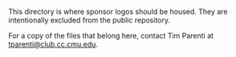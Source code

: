 This directory is where sponsor logos should be housed.  They are intentionally
excluded from the public repository.

For a copy of the files that belong here, contact Tim Parenti at
[tparenti@club.cc.cmu.edu](tparenti@club.cc.cmu.edu).
